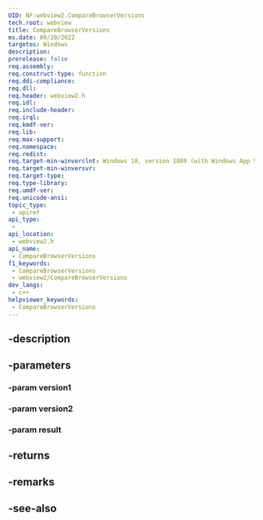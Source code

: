 ```yaml
---
UID: NF:webview2.CompareBrowserVersions
tech.root: webview
title: CompareBrowserVersions
ms.date: 09/20/2022
targetos: Windows
description: 
prerelease: false
req.assembly: 
req.construct-type: function
req.ddi-compliance: 
req.dll: 
req.header: webview2.h
req.idl: 
req.include-header: 
req.irql: 
req.kmdf-ver: 
req.lib: 
req.max-support: 
req.namespace: 
req.redist: 
req.target-min-winverclnt: Windows 10, version 1809 (with Windows App SDK 1.1 or later)
req.target-min-winversvr: 
req.target-type: 
req.type-library: 
req.umdf-ver: 
req.unicode-ansi: 
topic_type:
 - apiref
api_type:
 - 
api_location:
 - webview2.h
api_name:
 - CompareBrowserVersions
f1_keywords:
 - CompareBrowserVersions
 - webview2/CompareBrowserVersions
dev_langs:
 - c++
helpviewer_keywords:
 - CompareBrowserVersions
---
```


## -description

## -parameters

### -param version1

### -param version2

### -param result

## -returns

## -remarks

## -see-also

